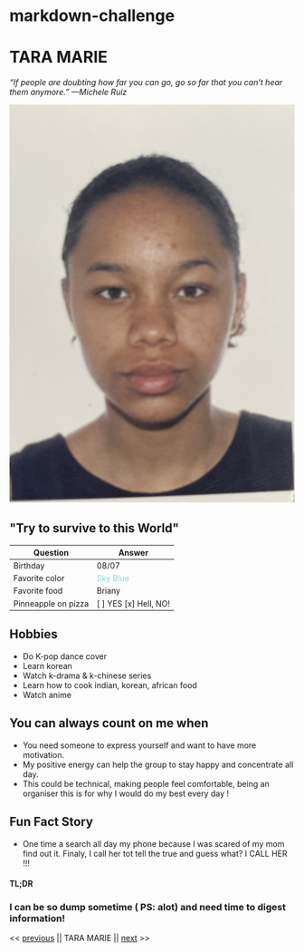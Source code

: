 # markdown-challenge
# TARA MARIE

*“If people are doubting how far you can go, go so far that you can’t hear them anymore.” —Michele Ruiz*

![My professional photo is not available, this is my acne](IMG_2245-1.jpg)

## "Try to survive to this World"

| Question | Answer |
| ----------- | ----------- |
| Birthday | 08/07 |
| Favorite color | <span style="color: #87CEFA;"> Sky Blue </span>
| Favorite food | Briany|
| Pinneapple on pizza | [ ] YES [x] Hell, NO! |

## Hobbies

- Do K-pop dance cover
- Learn korean
- Watch k-drama & k-chinese series
- Learn how to cook indian, korean, african food
- Watch anime

## You can always count on me when
- You need someone to express yourself and want to have more motivation.
- My positive energy can help the group to stay happy and concentrate all day.
- This could be technical, making people feel comfortable, being an organiser this is for why I would do my best every day !

## Fun Fact Story
- One time a search all day my phone because I was scared of my mom find out it. Finaly, I call her tot tell the true and guess what? 
I CALL HER !!!

#### TL;DR 
### I can be so dump sometime ( PS: alot) and need time to digest information! 


<< [previous](https://github.com/LRI-2020/markdown-challenge/)  || TARA MARIE || [next](https://github.com/AlexandreVDW/markdown-challenge) >>


